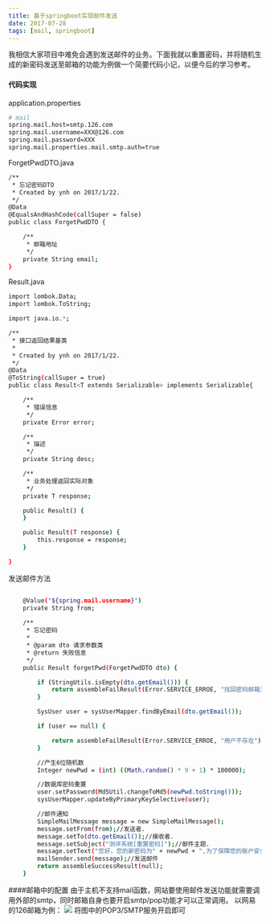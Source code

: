 ```yaml
---
title: 基于springboot实现邮件发送
date: 2017-07-28  
tags: [mail, springboot]
---
```


我相信大家项目中难免会遇到发送邮件的业务。下面我就以重置密码，并将随机生成的新密码发送至邮箱的功能为例做一个简要代码小记，以便今后的学习参考。

#### 代码实现
application.properties
```bash
# mail
spring.mail.host=smtp.126.com
spring.mail.username=XXX@126.com
spring.mail.password=XXX
spring.mail.properties.mail.smtp.auth=true
```
<!--more-->

ForgetPwdDTO.java
```bash
/**
 * 忘记密码DTO
 * Created by ynh on 2017/1/22.
 */
@Data
@EqualsAndHashCode(callSuper = false)
public class ForgetPwdDTO {

	/**
	 * 邮箱地址
	 */
	private String email;
}
```

Result.java

```bash
import lombok.Data;
import lombok.ToString;

import java.io.*;

/**
 * 接口返回结果基类
 *
 * Created by ynh on 2017/1/22.
 */
@Data
@ToString(callSuper = true)
public class Result<T extends Serializable> implements Serializable{

	/**
	 * 错误信息
	 */
	private Error error;

	/**
	 * 描述
	 */
	private String desc;

	/**
	 * 业务处理返回实际对象
	 */
	private T response;

	public Result() {
	}

	public Result(T response) {
		this.response = response;
	}

}
```

发送邮件方法

```bash

    @Value("${spring.mail.username}")
    private String from;
    
    /**
     * 忘记密码
     *
     * @param dto 请求参数类
     * @return 失败信息
     */
    public Result forgetPwd(ForgetPwdDTO dto) {

        if (StringUtils.isEmpty(dto.getEmail())) {
            return assembleFailResult(Error.SERVICE_ERROE, "找回密码邮箱为空");
        }

        SysUser user = sysUserMapper.findByEmail(dto.getEmail());

        if (user == null) {

            return assembleFailResult(Error.SERVICE_ERROE, "用户不存在");
        }

        //产生6位随机数
        Integer newPwd = (int) ((Math.random() * 9 + 1) * 100000);

        //数据库密码重置
        user.setPassword(Md5Util.changeToMd5(newPwd.toString()));
        sysUserMapper.updateByPrimaryKeySelective(user);

        //邮件通知
        SimpleMailMessage message = new SimpleMailMessage();
        message.setFrom(from);//发送者.
        message.setTo(dto.getEmail());//接收者.
        message.setSubject("测评系统[重置密码]");//邮件主题.
        message.setText("您好，您的新密码为" + newPwd + ",为了保障您的账户安全，请尽快修改密码！");//邮件内容.
        mailSender.send(message);//发送邮件
        return assembleSuccessResult(null);
    }
```

####邮箱中的配置
由于主机不支持mail函数，网站要使用邮件发送功能就需要调用外部的smtp，同时邮箱自身也要开启smtp/pop功能才可以正常调用。
以网易的126邮箱为例：
<img src="http://oo8ieb5e5.bkt.clouddn.com/image/vps/stmp.png" />
将图中的POP3/SMTP服务开启即可

